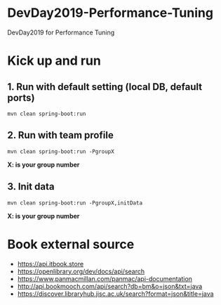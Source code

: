 # DevDay2019-Performance-Tuning
DevDay2019 for Performance Tuning

# Kick up and run

## 1. Run with default setting (local DB, default ports)
    
    mvn clean spring-boot:run
## 2. Run with team profile
    
    mvn clean spring-boot:run -PgroupX
    
__X: is your group number__

## 3. Init data 

    mvn clean spring-boot:run -PgroupX,initData
    
__X: is your group number__
# Book external source
- https://api.itbook.store
- https://openlibrary.org/dev/docs/api/search
- https://www.panmacmillan.com/panmac/api-documentation
- http://api.bookmooch.com/api/search?db=bm&o=json&txt=java
- https://discover.libraryhub.jisc.ac.uk/search?format=json&title=java

